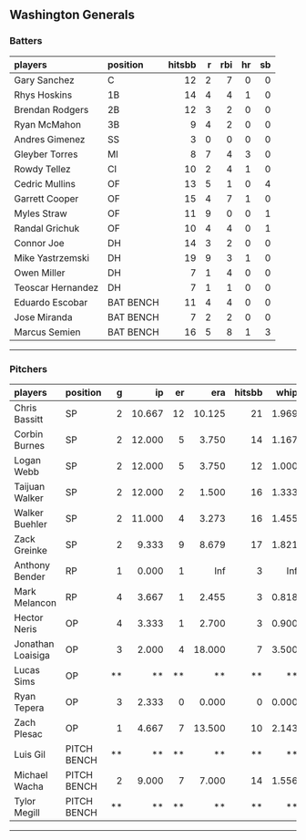 ## Washington Generals

### Batters

 
|players           |position  | hitsbb|  r| rbi| hr| sb| 
|:-----------------|:---------|------:|--:|---:|--:|--:| 
|Gary Sanchez      |C         |     12|  2|   7|  0|  0| 
|Rhys Hoskins      |1B        |     14|  4|   4|  1|  0| 
|Brendan Rodgers   |2B        |     12|  3|   2|  0|  0| 
|Ryan McMahon      |3B        |      9|  4|   2|  0|  0| 
|Andres Gimenez    |SS        |      3|  0|   0|  0|  0| 
|Gleyber Torres    |MI        |      8|  7|   4|  3|  0| 
|Rowdy Tellez      |CI        |     10|  2|   4|  1|  0| 
|Cedric Mullins    |OF        |     13|  5|   1|  0|  4| 
|Garrett Cooper    |OF        |     15|  4|   7|  1|  0| 
|Myles Straw       |OF        |     11|  9|   0|  0|  1| 
|Randal Grichuk    |OF        |     10|  4|   4|  0|  1| 
|Connor Joe        |DH        |     14|  3|   2|  0|  0| 
|Mike Yastrzemski  |DH        |     19|  9|   3|  1|  0| 
|Owen Miller       |DH        |      7|  1|   4|  0|  0| 
|Teoscar Hernandez |DH        |      7|  1|   1|  0|  0| 
|Eduardo Escobar   |BAT BENCH |     11|  4|   4|  0|  0| 
|Jose Miranda      |BAT BENCH |      7|  2|   2|  0|  0| 
|Marcus Semien     |BAT BENCH |     16|  5|   8|  1|  3| 


* * *

### Pitchers

 
|players           |position    |  g|     ip| er|    era| hitsbb|  whip| so|  w| sv| 
|:-----------------|:-----------|--:|------:|--:|------:|------:|-----:|--:|--:|--:| 
|Chris Bassitt     |SP          |  2| 10.667| 12| 10.125|     21| 1.969|  7|  0|  0| 
|Corbin Burnes     |SP          |  2| 12.000|  5|  3.750|     14| 1.167| 10|  1|  0| 
|Logan Webb        |SP          |  2| 12.000|  5|  3.750|     12| 1.000| 12|  0|  0| 
|Taijuan Walker    |SP          |  2| 12.000|  2|  1.500|     16| 1.333|  7|  2|  0| 
|Walker Buehler    |SP          |  2| 11.000|  4|  3.273|     16| 1.455|  7|  2|  0| 
|Zack Greinke      |SP          |  2|  9.333|  9|  8.679|     17| 1.821|  9|  0|  0| 
|Anthony Bender    |RP          |  1|  0.000|  1|    Inf|      3|   Inf|  0|  0|  0| 
|Mark Melancon     |RP          |  4|  3.667|  1|  2.455|      3| 0.818|  4|  0|  3| 
|Hector Neris      |OP          |  4|  3.333|  1|  2.700|      3| 0.900|  4|  0|  0| 
|Jonathan Loaisiga |OP          |  3|  2.000|  4| 18.000|      7| 3.500|  5|  0|  0| 
|Lucas Sims        |OP          | **|     **| **|     **|     **|    **| **| **| **| 
|Ryan Tepera       |OP          |  3|  2.333|  0|  0.000|      0| 0.000|  3|  0|  0| 
|Zach Plesac       |OP          |  1|  4.667|  7| 13.500|     10| 2.143|  5|  0|  0| 
|Luis Gil          |PITCH BENCH | **|     **| **|     **|     **|    **| **| **| **| 
|Michael Wacha     |PITCH BENCH |  2|  9.000|  7|  7.000|     14| 1.556|  5|  0|  0| 
|Tylor Megill      |PITCH BENCH | **|     **| **|     **|     **|    **| **| **| **| 


* * *


